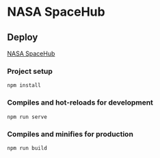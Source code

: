 # NASA SpaceHub

## Deploy

[NASA SpaceHub](https://spacehub-bice.vercel.app/)


### Project setup
```
npm install
```

### Compiles and hot-reloads for development
```
npm run serve
```

### Compiles and minifies for production
```
npm run build
```


